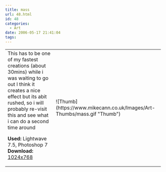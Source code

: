 ```yaml
---
title: mass
url: 48.html
id: 48
categories:
  - Art
date: 2006-05-17 21:41:04
tags:
---
```


<table width="100%" cellspacing="0" cellpadding="0" border="0">
<tr>
<td>This has to be one of my fastest creations (about 30mins) while i was waiting to go out I think it creates a nice effect but its abit rushed, so i will probably re-visit this and see what i can do a second time around

<span style="font-weight: bold">Used:</span> Lightwave 7.5, Photoshop 7
<span style="font-weight: bold">Download:</span> [1024x768](https://www.mikecann.co.uk/Images/Art-Full/mass.jpg)</td>
<td>![Thumb](https://www.mikecann.co.uk/Images/Art-Thumbs/mass.gif "Thumb")</td>
</tr>
</table>